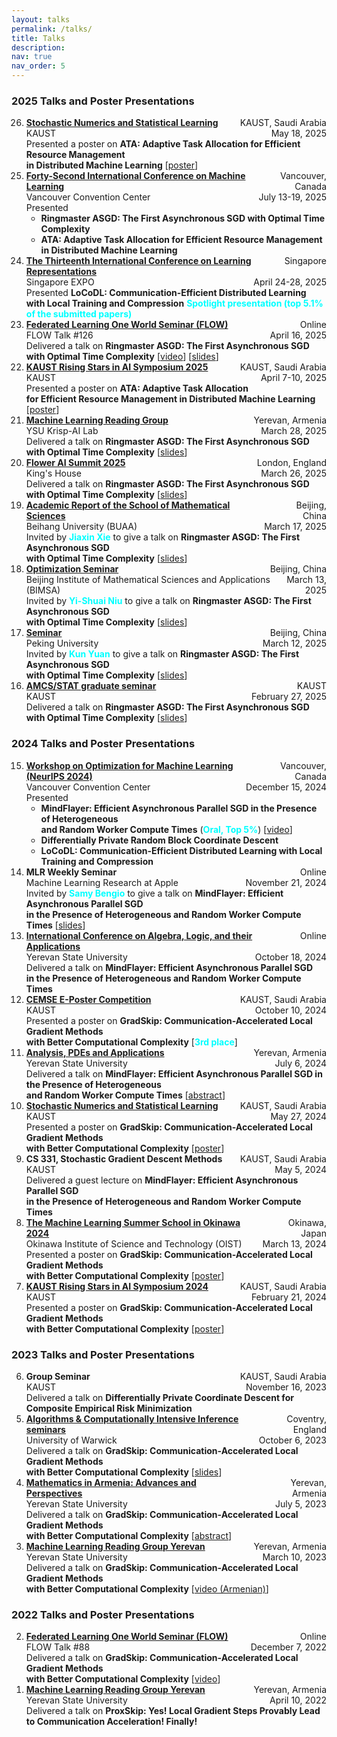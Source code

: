```yaml
---
layout: talks
permalink: /talks/
title: Talks
description: 
nav: true
nav_order: 5
---
```



<!-- ### Future Talks

<ol start="15" reversed>

</ol> -->

### 2025 Talks and Poster Presentations

<ol start="26" reversed>

  <li>
    <div style="display: flex; justify-content: space-between;"> 
        <div><strong> <a href="https://cemse.kaust.edu.sa/events/by-type/workshop/2025/05/18/stochastic-numerics-and-statistical-learning-theory-and">Stochastic Numerics and Statistical Learning</a> </strong></div> 
        <div style="text-align: right;">KAUST, Saudi Arabia</div> 
   </div>
   <div style="display: flex; justify-content: space-between;"> 
        <div>KAUST</div> 
        <div style="text-align: right;">May 18, 2025</div> 
   </div>
   Presented a poster on <strong>ATA: Adaptive Task Allocation for Efficient Resource Management <br> in Distributed Machine Learning</strong> [<a href="https://artomaranjyan.github.io/assets/pdf/posters/ATA_SNSL.pdf">poster</a>]
  </li>

  <li>
    <div style="display: flex; justify-content: space-between;"> 
        <div><strong> <a href="https://icml.cc/Conferences/2025">Forty-Second International Conference on Machine Learning</a> </strong></div> 
        <div style="text-align: right;">Vancouver, Canada</div> 
   </div>
   <div style="display: flex; justify-content: space-between;"> 
        <div>Vancouver Convention Center</div> 
        <div style="text-align: right;">July 13-19, 2025</div> 
   </div>
   Presented
   <ul>
       <li><strong>Ringmaster ASGD: The First Asynchronous SGD with Optimal Time Complexity</strong> </li>
       <li><strong>ATA: Adaptive Task Allocation for Efficient Resource Management <br> in Distributed Machine Learning</strong></li>
   </ul>
  </li>


  <li>
    <div style="display: flex; justify-content: space-between;"> 
        <div><strong> <a href="https://iclr.cc/virtual/2025/poster/29728">The Thirteenth International Conference on Learning Representations</a> </strong></div> 
        <div style="text-align: right;">Singapore</div> 
   </div>
   <div style="display: flex; justify-content: space-between;"> 
        <div>Singapore EXPO</div> 
        <div style="text-align: right;">April 24-28, 2025</div> 
   </div>
   Presented <strong>LoCoDL: Communication-Efficient Distributed Learning <br> with Local Training and Compression</strong> <strong><span style="color: cyan;"> Spotlight presentation (top 5.1% of the submitted papers) </span></strong>
  </li>

  <li>
    <div style="display: flex; justify-content: space-between;"> 
        <div><strong> <a href="https://sites.google.com/view/one-world-seminar-series-flow/archive/2022?authuser=0#h.99nho9x1b8ju">Federated Learning One World Seminar (FLOW)</a> </strong></div> 
        <div style="text-align: right;">Online</div> 
   </div>
   <div style="display: flex; justify-content: space-between;"> 
        <div>FLOW Talk #126</div> 
        <div style="text-align: right;">April 16, 2025</div> 
   </div>
   Delivered a talk on <strong>Ringmaster ASGD: The First Asynchronous SGD <br> with Optimal Time Complexity</strong> [<a href="https://youtu.be/DJI1SWfG6ME?si=VJGtD1G840gO5d-w">video</a>] [<a href="https://artomaranjyan.github.io/assets/pdf/Ringmaster_FLOW.pdf">slides</a>]
  </li>

  <li>
    <div style="display: flex; justify-content: space-between;"> 
        <div><strong> <a href="https://www.kaust.edu.sa/en/news/rising-stars-in-ai-symposium-2025">KAUST Rising Stars in AI Symposium 2025</a> </strong></div> 
        <div style="text-align: right;">KAUST, Saudi Arabia</div> 
   </div>
   <div style="display: flex; justify-content: space-between;"> 
        <div>KAUST</div> 
        <div style="text-align: right;">April 7-10, 2025</div> 
   </div>
   Presented a poster on <strong>ATA: Adaptive Task Allocation <br> for Efficient Resource Management in Distributed Machine Learning</strong> [<a href="https://artomaranjyan.github.io/assets/pdf/ATA_Rising_Stars.pdf">poster</a>]
  </li>

  <li>
    <div style="display: flex; justify-content: space-between;"> 
        <div><strong> <a href="https://groups.google.com/g/ml-reading-group-yerevan/c/dWthumVuASM/m/gB5-_BocBQAJ">Machine Learning Reading Group</a> </strong></div> 
        <div style="text-align: right;">Yerevan, Armenia</div> 
   </div>
   <div style="display: flex; justify-content: space-between;"> 
        <div>YSU Krisp-AI Lab</div> 
        <div style="text-align: right;">March 28, 2025</div> 
   </div>
   Delivered a talk on <strong>Ringmaster ASGD: The First Asynchronous SGD <br> with Optimal Time Complexity</strong> [<a href="https://artomaranjyan.github.io/assets/pdf/Ringmaster_YerevaNN.pdf">slides</a>]
  </li>

   <li>
    <div style="display: flex; justify-content: space-between;"> 
        <div><strong> <a href="https://flower.ai/events/flower-ai-summit-2025/#:~:text=CTO%20%C2%B7-,Ringmaster%20ASGD%3A%20The%20First%20Asynchronous%20SGD%20with%20Optimal%20Time%20Complexity,-Artavazd%20Maranjyan">Flower AI Summit 2025</a> </strong></div> 
        <div style="text-align: right;">London, England</div> 
   </div>
   <div style="display: flex; justify-content: space-between;"> 
        <div>King's House</div> 
        <div style="text-align: right;">March 26, 2025</div> 
   </div>
   Delivered a talk on <strong>Ringmaster ASGD: The First Asynchronous SGD <br> with Optimal Time Complexity</strong> [<a href="https://artomaranjyan.github.io/assets/pdf/Ringmaster_Flower.pdf">slides</a>]
  </li>

  <li>
    <div style="display: flex; justify-content: space-between;"> 
        <div><strong> <a href="https://math.buaa.edu.cn/info/1296/6437.htm">Academic Report of the School of Mathematical Sciences</a> </strong></div> 
        <div style="text-align: right;">Beijing, China</div> 
   </div>
   <div style="display: flex; justify-content: space-between;"> 
        <div>Beihang University (BUAA)</div> 
        <div style="text-align: right;">March 17, 2025</div> 
   </div>
   Invited by <strong><span style="color: cyan;">Jiaxin Xie</span></strong> to give a talk on <strong>Ringmaster ASGD: The First Asynchronous SGD <br> with Optimal Time Complexity</strong> [<a href="https://artomaranjyan.github.io/assets/pdf/Ringmaster_BUAA.pdf">slides</a>]
  </li>

  <li>
    <div style="display: flex; justify-content: space-between;"> 
        <div><strong> <a href="https://artomaranjyan.github.io/assets/pdf/BIMSA_talk_announcment.jpg">Optimization Seminar</a> </strong></div> 
        <div style="text-align: right;">Beijing, China</div> 
   </div>
   <div style="display: flex; justify-content: space-between;"> 
        <div>Beijing Institute of Mathematical Sciences and Applications (BIMSA)</div> 
        <div style="text-align: right;">March 13, 2025</div> 
   </div>
   Invited by <strong><span style="color: cyan;">Yi-Shuai Niu</span></strong> to give a talk on <strong>Ringmaster ASGD: The First Asynchronous SGD <br> with Optimal Time Complexity</strong> [<a href="https://artomaranjyan.github.io/assets/pdf/Ringmaster_BIMSA.pdf">slides</a>]
  </li>

  <li>
    <div style="display: flex; justify-content: space-between;"> 
        <div><strong> <a href="https://artomaranjyan.github.io/assets/pdf/Peking_talk_announcment.jpg">Seminar</a> </strong></div> 
        <div style="text-align: right;">Beijing, China</div> 
   </div>
   <div style="display: flex; justify-content: space-between;"> 
        <div>Peking University</div> 
        <div style="text-align: right;">March 12, 2025</div> 
   </div>
   Invited by <strong><span style="color: cyan;">Kun Yuan</span></strong> to give a talk on <strong>Ringmaster ASGD: The First Asynchronous SGD <br> with Optimal Time Complexity</strong> [<a href="https://artomaranjyan.github.io/assets/pdf/Ringmaster_Peking_Uni.pdf">slides</a>]
  </li>

  <li>
    <div style="display: flex; justify-content: space-between;"> 
        <div><strong> <a href="https://cemse.kaust.edu.sa/events/by-type/graduate-seminar/2025/02/27/ringmaster-asgd-first-asynchronous-sgd-optimal-time">AMCS/STAT graduate seminar</a> </strong></div> 
        <div style="text-align: right;">KAUST</div> 
   </div>
   <div style="display: flex; justify-content: space-between;"> 
        <div>KAUST</div> 
        <div style="text-align: right;">February 27, 2025</div> 
   </div>
   Delivered a talk on <strong>Ringmaster ASGD: The First Asynchronous SGD <br> with Optimal Time Complexity</strong> [<a href="https://artomaranjyan.github.io/assets/pdf/Ringmaster_GraduateSeminar.pdf">slides</a>]
  </li>

</ol>

### 2024 Talks and Poster Presentations

<ol start="15" reversed>

  <li>
    <div style="display: flex; justify-content: space-between;"> 
        <div><strong> <a href="https://opt-ml.org/index.html">Workshop on Optimization for Machine Learning (NeurIPS 2024)</a> </strong></div> 
        <div style="text-align: right;">Vancouver, Canada</div> 
   </div>
   <div style="display: flex; justify-content: space-between;"> 
        <div>Vancouver Convention Center</div> 
        <div style="text-align: right;">December 15, 2024</div> 
   </div>
   Presented
   <ul>
       <li><strong>MindFlayer: Efficient Asynchronous Parallel SGD in the Presence of Heterogeneous <br> and Random Worker Compute Times</strong> (<strong><span style="color: cyan;">Oral, Top 5%</span></strong>) [<a href="https://neurips.cc/virtual/2024/100410">video</a>] </li>
       <li><strong>Differentially Private Random Block Coordinate Descent</strong></li>
       <li><strong>LoCoDL: Communication-Efficient Distributed Learning with Local Training and Compression</strong></li>
   </ul>
  </li>

  <li>
    <div style="display: flex; justify-content: space-between;"> 
        <div><strong>MLR Weekly Seminar</strong></div> 
        <div style="text-align: right;">Online</div> 
   </div>
   <div style="display: flex; justify-content: space-between;"> 
        <div>Machine Learning Research at Apple</div> 
        <div style="text-align: right;">November 21, 2024</div> 
   </div>
   Invited by <strong><span style="color: cyan;">Samy Bengio</span></strong> to give a talk on <strong>MindFlayer: Efficient Asynchronous Parallel SGD <br> in the Presence of Heterogeneous and Random Worker Compute Times</strong> [<a href="https://artomaranjyan.github.io/assets/pdf/MindFlayer_AppleMLR.pdf">slides</a>]
  </li>

  <li>
    <div style="display: flex; justify-content: space-between;"> 
        <div><strong> <a href="https://sites.google.com/view/wala24/home?authuser=0">International Conference on Algebra, Logic, and their Applications</a> </strong></div> 
        <div style="text-align: right;">Online</div> 
   </div>
   <div style="display: flex; justify-content: space-between;"> 
        <div>Yerevan State University</div> 
        <div style="text-align: right;">October 18, 2024</div> 
   </div>
   Delivered a talk on <strong>MindFlayer: Efficient Asynchronous Parallel SGD <br> in the Presence of Heterogeneous and Random Worker Compute Times</strong>
  </li>
  <li>
    <div style="display: flex; justify-content: space-between;"> 
        <div><strong> <a href="https://cemse.kaust.edu.sa/events/event/e-poster-competition">CEMSE E-Poster Competition</a> </strong></div> 
        <div style="text-align: right;">KAUST, Saudi Arabia</div> 
   </div>
   <div style="display: flex; justify-content: space-between;"> 
        <div>KAUST</div> 
        <div style="text-align: right;">October 10, 2024</div> 
   </div>
   Presented a poster on <strong>GradSkip: Communication-Accelerated Local Gradient Methods <br> with Better Computational Complexity</strong> [<strong><span style="color: cyan;">3rd place</span></strong>]
  </li>
  <li>
    <div style="display: flex; justify-content: space-between;"> 
        <div><strong> <a href="https://gmg70.com/">Analysis, PDEs and Applications</a> </strong></div> 
        <div style="text-align: right;">Yerevan, Armenia</div> 
   </div>
   <div style="display: flex; justify-content: space-between;"> 
        <div>Yerevan State University</div> 
        <div style="text-align: right;">July 6, 2024</div> 
   </div>
   Delivered a talk on <strong>MindFlayer: Efficient Asynchronous Parallel SGD in the Presence of Heterogeneous <br> and Random Worker Compute Times</strong> [<a href="https://gmg70.com/downloads/ConferenceAbstracts.pdf#page=19">abstract</a>]
  </li>
  <li>
    <div style="display: flex; justify-content: space-between;"> 
        <div><strong> <a href="https://cemse.kaust.edu.sa/events/by-type/workshop/2024/05/19/stochastic-numerics-and-statistical-learning-theory-and">Stochastic Numerics and Statistical Learning</a> </strong></div> 
        <div style="text-align: right;">KAUST, Saudi Arabia</div> 
   </div>
   <div style="display: flex; justify-content: space-between;"> 
        <div>KAUST</div> 
        <div style="text-align: right;">May 27, 2024</div> 
   </div>
   Presented a poster on <strong>GradSkip: Communication-Accelerated Local Gradient Methods <br> with Better Computational Complexity</strong> [<a href="https://artomaranjyan.github.io/assets/pdf/GradSkip_Rising_Stars.pdf">poster</a>]
  </li>
  <li>
    <div style="display: flex; justify-content: space-between;"> 
        <div><strong>CS 331, Stochastic Gradient Descent Methods</strong></div> 
        <div style="text-align: right;">KAUST, Saudi Arabia</div> 
   </div>
   <div style="display: flex; justify-content: space-between;"> 
        <div>KAUST</div> 
        <div style="text-align: right;">May 5, 2024</div> 
   </div>
   Delivered a guest lecture on <strong>MindFlayer: Efficient Asynchronous Parallel SGD <br> in the Presence of Heterogeneous and Random Worker Compute Times</strong>
  </li>
  <li>
    <div style="display: flex; justify-content: space-between;"> 
        <div><strong> <a href="https://groups.oist.jp/mlss">The Machine Learning Summer School in Okinawa 2024</a> </strong></div> 
        <div style="text-align: right;">Okinawa, Japan</div> 
   </div>
   <div style="display: flex; justify-content: space-between;"> 
        <div>Okinawa Institute of Science and Technology (OIST) </div> 
        <div style="text-align: right;">March 13, 2024</div> 
   </div>
   Presented a poster on <strong>GradSkip: Communication-Accelerated Local Gradient Methods <br> with Better Computational Complexity</strong> [<a href="https://artomaranjyan.github.io/assets/pdf/GradSkip_MLSS_Okinawa.pdf">poster</a>]
  </li>
  <li>
    <div style="display: flex; justify-content: space-between;"> 
        <div><strong> <a href="https://cemse.kaust.edu.sa/ai/aii-symp-2024">KAUST Rising Stars in AI Symposium 2024</a> </strong></div> 
        <div style="text-align: right;">KAUST, Saudi Arabia</div> 
   </div>
   <div style="display: flex; justify-content: space-between;"> 
        <div>KAUST</div> 
        <div style="text-align: right;">February 21, 2024</div> 
   </div>
   Presented a poster on <strong>GradSkip: Communication-Accelerated Local Gradient Methods <br> with Better Computational Complexity</strong> [<a href="https://artomaranjyan.github.io/assets/pdf/GradSkip_Rising_Stars.pdf">poster</a>]
  </li>
</ol>

### 2023 Talks and Poster Presentations

<ol start="6" reversed>
  <li>
    <div style="display: flex; justify-content: space-between;"> 
        <div><strong>Group Seminar</strong></div> 
        <div style="text-align: right;">KAUST, Saudi Arabia</div> 
   </div>
   <div style="display: flex; justify-content: space-between;"> 
        <div>KAUST</div> 
        <div style="text-align: right;">November 16, 2023</div> 
   </div>
   Delivered a talk on <strong>Differentially Private Coordinate Descent for Composite Empirical Risk Minimization</strong>
  </li>
  <li>
    <div style="display: flex; justify-content: space-between;"> 
        <div><strong> <a href="https://warwick.ac.uk/fac/sci/statistics/news/algorithms-seminars/#:~:text=06/10-,Artavazd%20Maranjyan,-Link%20opens%20in">Algorithms & Computationally Intensive Inference seminars</a> </strong></div> 
        <div style="text-align: right;">Coventry, England</div> 
   </div>
   <div style="display: flex; justify-content: space-between;"> 
        <div>University of Warwick</div> 
        <div style="text-align: right;">October 6, 2023</div> 
   </div>
   Delivered a talk on <strong>GradSkip: Communication-Accelerated Local Gradient Methods <br> with Better Computational Complexity</strong> [<a href="https://warwick.ac.uk/fac/sci/statistics/news/algorithms-seminars/slides_2023_10_06_arto_maranjyan_gradskip.pdf">slides</a>]
  </li>
  <li>
    <div style="display: flex; justify-content: space-between;"> 
        <div><strong> <a href="http://mathconf.sci.am/index.html">Mathematics in Armenia: Advances and Perspectives</a> </strong></div> 
        <div style="text-align: right;">Yerevan, Armenia</div> 
   </div>
   <div style="display: flex; justify-content: space-between;"> 
        <div>Yerevan State University</div> 
        <div style="text-align: right;">July 5, 2023</div> 
   </div>
   Delivered a talk on <strong>GradSkip: Communication-Accelerated Local Gradient Methods <br> with Better Computational Complexity</strong> [<a href="http://mathconf.sci.am/MiA2023AbstractsBook.pdf#page=60">abstract</a>]
  </li>
  <li>
    <div style="display: flex; justify-content: space-between;"> 
        <div><strong> <a href="https://groups.google.com/g/ml-reading-group-yerevan/c/F_1OGqeFImY/m/BGDIqZAWBQAJ">Machine Learning Reading Group Yerevan</a> </strong></div> 
        <div style="text-align: right;">Yerevan, Armenia</div> 
   </div>
   <div style="display: flex; justify-content: space-between;"> 
        <div>Yerevan State University</div> 
        <div style="text-align: right;">March 10, 2023</div> 
   </div>
   Delivered a talk on <strong>GradSkip: Communication-Accelerated Local Gradient Methods <br> with Better Computational Complexity</strong> [<a href="https://www.youtube.com/watch?v=w9iHPgE82oo">video (Armenian)</a>]
  </li>
</ol>

### 2022 Talks and Poster Presentations

<ol start="2" reversed>
  <li>
    <div style="display: flex; justify-content: space-between;"> 
        <div><strong> <a href="https://sites.google.com/view/one-world-seminar-series-flow/archive/2022?authuser=0#h.99nho9x1b8ju">Federated Learning One World Seminar (FLOW)</a> </strong></div> 
        <div style="text-align: right;">Online</div> 
   </div>
   <div style="display: flex; justify-content: space-between;"> 
        <div>FLOW Talk #88</div> 
        <div style="text-align: right;">December 7, 2022</div> 
   </div>
   Delivered a talk on <strong>GradSkip: Communication-Accelerated Local Gradient Methods <br> with Better Computational Complexity</strong> [<a href="https://youtu.be/WWhY5tO-FiM">video</a>]
  </li>
  <li>
    <div style="display: flex; justify-content: space-between;"> 
        <div><strong> <a href="https://groups.google.com/g/ml-reading-group-yerevan/c/-TZmYEWATuI">Machine Learning Reading Group Yerevan</a> </strong></div> 
        <div style="text-align: right;">Yerevan, Armenia</div> 
   </div>
   <div style="display: flex; justify-content: space-between;"> 
        <div>Yerevan State University</div> 
        <div style="text-align: right;">April 10, 2022</div> 
   </div>
   Delivered a talk on <strong>ProxSkip: Yes! Local Gradient Steps Provably Lead to Communication Acceleration! Finally!</strong>
  </li>
</ol>